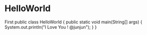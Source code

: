 # HelloWorld
First
public class HelloWorld {
  public static void main(String[] args) {
    System.out.println("I Love You ! @junjun");
  }
}
